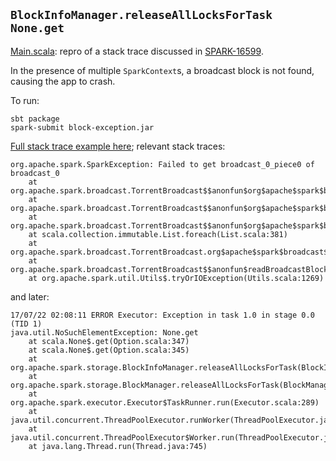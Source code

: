 ## `BlockInfoManager.releaseAllLocksForTask` `None.get`

[Main.scala](src/main/scala/Main.scala): repro of a stack trace discussed in [SPARK-16599](https://issues.apache.org/jira/browse/SPARK-16599).

In the presence of multiple `SparkContext`s, a broadcast block is not found, causing the app to crash.

To run:
```
sbt package
spark-submit block-exception.jar
```

[Full stack trace example here](https://gist.github.com/ryan-williams/59097a936c2158a8bdeba6c010fea0a3); relevant stack traces:

```
org.apache.spark.SparkException: Failed to get broadcast_0_piece0 of broadcast_0
	at org.apache.spark.broadcast.TorrentBroadcast$$anonfun$org$apache$spark$broadcast$TorrentBroadcast$$readBlocks$1.apply$mcVI$sp(TorrentBroadcast.scala:178)
	at org.apache.spark.broadcast.TorrentBroadcast$$anonfun$org$apache$spark$broadcast$TorrentBroadcast$$readBlocks$1.apply(TorrentBroadcast.scala:150)
	at org.apache.spark.broadcast.TorrentBroadcast$$anonfun$org$apache$spark$broadcast$TorrentBroadcast$$readBlocks$1.apply(TorrentBroadcast.scala:150)
	at scala.collection.immutable.List.foreach(List.scala:381)
	at org.apache.spark.broadcast.TorrentBroadcast.org$apache$spark$broadcast$TorrentBroadcast$$readBlocks(TorrentBroadcast.scala:150)
	at org.apache.spark.broadcast.TorrentBroadcast$$anonfun$readBroadcastBlock$1.apply(TorrentBroadcast.scala:218)
	at org.apache.spark.util.Utils$.tryOrIOException(Utils.scala:1269)
```

and later:

```
17/07/22 02:08:11 ERROR Executor: Exception in task 1.0 in stage 0.0 (TID 1)
java.util.NoSuchElementException: None.get
	at scala.None$.get(Option.scala:347)
	at scala.None$.get(Option.scala:345)
	at org.apache.spark.storage.BlockInfoManager.releaseAllLocksForTask(BlockInfoManager.scala:343)
	at org.apache.spark.storage.BlockManager.releaseAllLocksForTask(BlockManager.scala:670)
	at org.apache.spark.executor.Executor$TaskRunner.run(Executor.scala:289)
	at java.util.concurrent.ThreadPoolExecutor.runWorker(ThreadPoolExecutor.java:1142)
	at java.util.concurrent.ThreadPoolExecutor$Worker.run(ThreadPoolExecutor.java:617)
	at java.lang.Thread.run(Thread.java:745)
```
